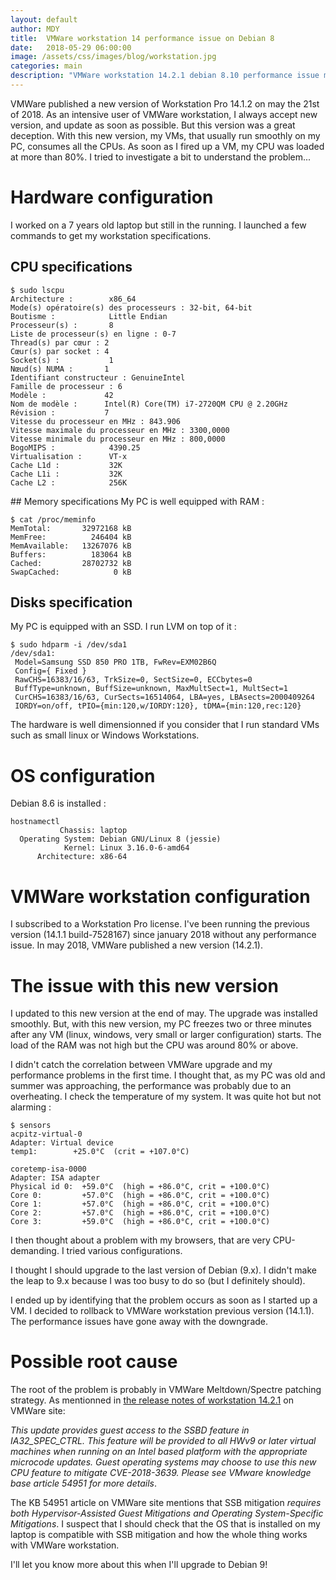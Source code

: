 ```yaml
---
layout: default
author: MDY
title:  VMWare workstation 14 performance issue on Debian 8
date:   2018-05-29 06:00:00
image: /assets/css/images/blog/workstation.jpg
categories: main
description: "VMWare workstation 14.2.1 debian 8.10 performance issue meltdown spectre"
---
```

VMWare published a new version of Workstation Pro 14.1.2 on may the 21st of 2018. As an intensive user of VMWare workstation, I always accept new version, and update as soon as possible. But this version was a great deception. With this new version, my VMs, that usually run smoothly on my PC, consumes all the CPUs. As soon as I fired up a VM, my CPU was loaded at more than 80%. I tried to investigate a bit to understand the problem...

# Hardware configuration
I worked on a 7 years old laptop but still in the running. I launched a few commands to get my workstation specifications.
## CPU specifications
```
$ sudo lscpu 
Architecture :        x86_64
Mode(s) opératoire(s) des processeurs : 32-bit, 64-bit
Boutisme :            Little Endian
Processeur(s) :       8
Liste de processeur(s) en ligne : 0-7
Thread(s) par cœur : 2
Cœur(s) par socket : 4
Socket(s) :           1
Nœud(s) NUMA :       1
Identifiant constructeur : GenuineIntel
Famille de processeur : 6
Modèle :             42
Nom de modèle :      Intel(R) Core(TM) i7-2720QM CPU @ 2.20GHz
Révision :           7
Vitesse du processeur en MHz : 843.906
Vitesse maximale du processeur en MHz : 3300,0000
Vitesse minimale du processeur en MHz : 800,0000
BogoMIPS :            4390.25
Virtualisation :      VT-x
Cache L1d :           32K
Cache L1i :           32K
Cache L2 :            256K
```
## Memory specifications
My PC is well equipped with RAM :
```
$ cat /proc/meminfo
MemTotal:       32972168 kB
MemFree:          246404 kB
MemAvailable:   13267076 kB
Buffers:          183064 kB
Cached:         28702732 kB
SwapCached:            0 kB
```
## Disks specification
My PC is equipped with an SSD. I run LVM on top of it :
```
$ sudo hdparm -i /dev/sda1
/dev/sda1:
 Model=Samsung SSD 850 PRO 1TB, FwRev=EXM02B6Q
 Config={ Fixed }
 RawCHS=16383/16/63, TrkSize=0, SectSize=0, ECCbytes=0
 BuffType=unknown, BuffSize=unknown, MaxMultSect=1, MultSect=1
 CurCHS=16383/16/63, CurSects=16514064, LBA=yes, LBAsects=2000409264
 IORDY=on/off, tPIO={min:120,w/IORDY:120}, tDMA={min:120,rec:120}
```

The hardware is well dimensionned if you consider that I run standard VMs such as small linux or Windows Workstations.

# OS configuration
Debian 8.6 is installed :
```
hostnamectl
           Chassis: laptop
  Operating System: Debian GNU/Linux 8 (jessie)
            Kernel: Linux 3.16.0-6-amd64
      Architecture: x86-64
```
# VMWare workstation configuration
I subscribed to a Workstation Pro license. I've been running the previous version (14.1.1 build-7528167) since january 2018 without any performance issue. In may 2018, VMWare published a new version (14.2.1). 

# The issue with this new version
I updated to this new version at the end of may. The upgrade was installed smoothly. But, with this new version, my PC freezes two or three minutes after any VM (linux, windows, very small or larger configuration) starts. The load of the RAM was not high but the CPU was around 80% or above.

I didn't catch the correlation between VMWare upgrade and my performance problems in the first time. I thought that, as my PC was old and summer was approaching, the performance was probably due to an overheating. I check the temperature of my system. It was quite hot but not alarming :
```
$ sensors
acpitz-virtual-0
Adapter: Virtual device
temp1:        +25.0°C  (crit = +107.0°C)

coretemp-isa-0000
Adapter: ISA adapter
Physical id 0:  +59.0°C  (high = +86.0°C, crit = +100.0°C)
Core 0:         +57.0°C  (high = +86.0°C, crit = +100.0°C)
Core 1:         +57.0°C  (high = +86.0°C, crit = +100.0°C)
Core 2:         +57.0°C  (high = +86.0°C, crit = +100.0°C)
Core 3:         +59.0°C  (high = +86.0°C, crit = +100.0°C)
```
I then thought about a problem with my browsers, that are very CPU-demanding. I tried various configurations. 

I thought I should upgrade to the last version of Debian (9.x). I didn't make the leap to 9.x because I was too busy to do so (but I definitely should).

I ended up by identifying that the problem occurs as soon as I started up a VM. I decided to rollback to VMWare workstation previous version (14.1.1). The performance issues have gone away with the downgrade.

# Possible root cause
The root of the problem is probably in VMWare Meltdown/Spectre patching strategy. As mentionned in [the release notes of workstation 14.2.1](https://docs.vmware.com/en/VMware-Workstation-Pro/14/rn/workstation-1412-release-notes.html) on VMWare site:

 *This update provides guest access to the SSBD feature in IA32_SPEC_CTRL.  This feature will be provided to all HWv9 or later virtual machines when running on an Intel based platform with the appropriate microcode updates.  Guest operating systems may choose to use this new CPU feature to mitigate CVE-2018-3639. Please see VMware knowledge base article 54951 for more details*.

The KB 54951 article on VMWare site mentions that SSB mitigation *requires both Hypervisor-Assisted Guest Mitigations and Operating System-Specific Mitigations*. I suspect that I should check that the OS that is installed on my laptop is compatible with SSB mitigation and how the whole thing works with VMWare workstation. 

I'll let you know more about this when I'll upgrade to Debian 9!






